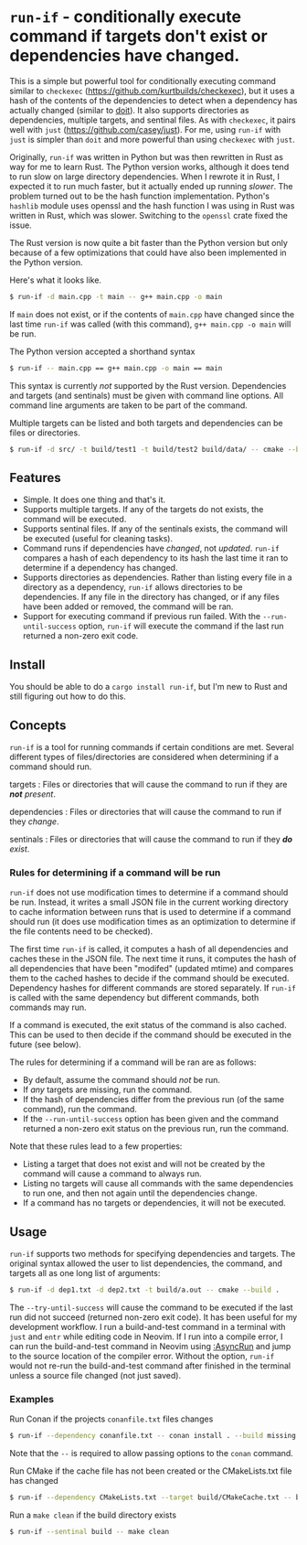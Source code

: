 # `run-if` - conditionally execute command if targets don't exist or dependencies have changed.

This is a simple but powerful tool for conditionally executing command similar to `checkexec`
(https://github.com/kurtbuilds/checkexec), but it uses a hash of the
contents of the dependencies to detect when a dependency has actually changed (similar to
[doit](https://pydoit.org/)). It also supports directories as dependencies,
multiple targets, and sentinal files. As with `checkexec`, it pairs well with `just`
(https://github.com/casey/just). For me, using `run-if` with `just` is simpler
than `doit` and more powerful than using `checkexec` with `just`.

Originally, `run-if` was written in Python but was then rewritten in Rust as way for me to learn Rust. The
Python version works, although it does tend to run slow on large directory dependencies. When I rewrote it in Rust, I expected
it to run much faster, but it actually ended up running _slower_. The problem turned out to be the hash function implementation.
Python's `hashlib` module uses openssl and the hash function I was using in Rust was written in Rust, which was slower. Switching
to the `openssl` crate fixed the issue.

The Rust version is now quite a bit faster than the Python version but only because of a few optimizations that
could have also been implemented in the Python version.

Here's what it looks like.

```bash
$ run-if -d main.cpp -t main -- g++ main.cpp -o main
```

If `main` does not exist, or if the contents of `main.cpp` have changed since the last time `run-if` was called (with this command),
`g++ main.cpp -o main` will be run.

The Python version accepted a shorthand syntax

```bash
$ run-if -- main.cpp == g++ main.cpp -o main == main
```

This syntax is currently _not_ supported by the Rust version. Dependencies and targets (and sentinals) must be given with command line options. All command line
arguments are taken to be part of the command.

Multiple targets can be listed and both targets and dependencies can be files or directories.

```bash
$ run-if -d src/ -t build/test1 -t build/test2 build/data/ -- cmake --build build 
```

## Features

- Simple. It does one thing and that's it.
- Supports multiple targets. If any of the targets do not exists, the command will be executed.
- Supports sentinal files. If any of the sentinals exists, the command will be executed (useful for cleaning tasks).
- Command runs if dependencies have _changed_, not _updated_. `run-if` compares a hash of each dependency to its hash the last time it ran to determine if a dependency has changed.
- Supports directories as dependencies. Rather than listing every file in a directory as a dependency, `run-if` allows directories to be dependencies. If any file in the directory has changed, or if any files have been added or removed, the command will be ran.
- Support for executing command if previous run failed. With the `--run-until-success` option, `run-if` will execute the command if the last run returned a non-zero exit code.

## Install

You should be able to do a `cargo install run-if`, but I'm new to Rust and still figuring out how to do this.

## Concepts

`run-if` is a tool for running commands if certain conditions are met. Several different types of files/directories are considered when
determining if a command should run.

targets
: Files or directories that will cause the command to run if they are _**not** present_.

dependencies
: Files or directories that will cause the command to run if they _change_.

sentinals
: Files or directories that will cause the command to run if they _**do** exist_.



### Rules for determining if a command will be run

`run-if` does not use modification times to determine if a command should be run. Instead, it writes a small JSON
file in the current working directory to cache information between runs that is used to determine if a command should run
(it does use modification times as an optimization to determine if the file contents need to be checked).

The first time `run-if` is called, it computes a hash of all dependencies and caches these in the JSON file.
The next time it runs, it computes the hash of all dependencies that have been "modifed" (updated mtime) and 
compares them to the cached hashes to decide if the command should be executed.
Dependency hashes for different commands are stored separately.
If `run-if` is called with the same dependency but different commands, both commands may run.

If a command is executed, the exit status of the command is also cached. This can be used to then decide if the command should be executed in the future (see below).

The rules for determining if a command will be ran are as follows:

- By default, assume the command should _not_ be run.
- If _any_ targets are missing, run the command.
- If the hash of dependencies differ from the previous run (of the same command), run the command.
- If the `--run-until-success` option has been given and the command returned a non-zero exit status on the previous run, run the command.

Note that these rules lead to a few properties:

- Listing a target that does not exist and will not be created by the command will cause a command to always run.
- Listing no targets will cause all commands with the same dependencies to run one, and then not again until the dependencies change.
- If a command has no targets or dependencies, it will not be executed.

## Usage


`run-if` supports two methods for specifying dependencies and targets. The original syntax allowed the user to list dependencies, the command, and targets
all as one long list of arguments:

```bash
$ run-if -d dep1.txt -d dep2.txt -t build/a.out -- cmake --build . 
```

The `--try-until-success` will cause the command to be executed if the last run did not succeed (returned non-zero exit code).
It has been useful for my development workflow. I run a build-and-test command in a terminal with `just` and `entr` while editing
code in Neovim. If I run into a compile error, I can run the build-and-test command in Neovim using [:AsyncRun](https://github.com/skywind3000/asyncrun.vim)
and jump to the source location of the compiler error. Without the option, `run-if` would not re-run the build-and-test command after finished in the
terminal unless a source file changed (not just saved).

### Examples

Run Conan if the projects `conanfile.txt` files changes

```bash
$ run-if --dependency conanfile.txt -- conan install . --build missing
```
Note that the `--` is required to allow passing options to the `conan` command.

Run CMake if the cache file has not been created or the CMakeLists.txt file has changed
```bash
$ run-if --dependency CMakeLists.txt --target build/CMakeCache.txt -- bash -c 'cd build && cmake ..'
```

Run a `make clean` if the build directory exists
```bash
$ run-if --sentinal build -- make clean
```

